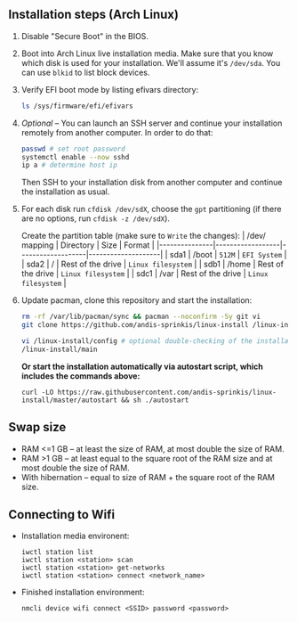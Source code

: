 ## Installation steps (Arch Linux)

1. Disable "Secure Boot" in the BIOS. 
1. Boot into Arch Linux live installation media. Make sure that you know which disk is used for your installation. We'll assume it's `/dev/sda`. You can use `blkid` to list block devices.
1. Verify EFI boot mode by listing efivars directory:

   ```bash
   ls /sys/firmware/efi/efivars
   ```
1. *Optional* – You can launch an SSH server and continue your installation remotely from another
computer. In order to do that:

   ```bash
   passwd # set root password
   systemctl enable --now sshd
   ip a # determine host ip
   ```
   Then SSH to your installation disk from another computer and continue the installation as usual.
1. For each disk run `cfdisk /dev/sdX`, choose the `gpt` partitioning (if there are no options, run `cfdisk -z /dev/sdX`).

   Create the partition table (make sure to `Write` the changes):
   | /dev/ mapping | Directory        | Size              | Format             |
   |---------------|------------------|-------------------|--------------------|
   | sda1          | /boot            | `512M`            | `EFI System`       |
   | sda2          | /                | Rest of the drive | `Linux filesystem` |
   | sdb1          | /home            | Rest of the drive | `Linux filesystem` |
   | sdc1          | /var             | Rest of the drive | `Linux filesystem` |

1. Update pacman, clone this repository and start the installation:
   ```bash
   rm -rf /var/lib/pacman/sync && pacman --noconfirm -Sy git vi
   git clone https://github.com/andis-sprinkis/linux-install /linux-install

   vi /linux-install/config # optional double-checking of the installation config
   /linux-install/main
   ```
   **Or start the installation automatically via autostart script, which includes the commands above:**
   ```
   curl -LO https://raw.githubusercontent.com/andis-sprinkis/linux-install/master/autostart && sh ./autostart
   ```

## Swap size

- RAM <=1 GB – at least the size of RAM, at most double the size of RAM.
- RAM >1 GB – at least equal to the square root of the RAM size and at most double the size of RAM.
- With hibernation – equal to size of RAM + the square root of the RAM size.

## Connecting to Wifi
- Installation media environent:

  ```
  iwctl station list
  iwctl station <station> scan
  iwctl station <station> get-networks
  iwctl station <station> connect <network_name>
  ```
- Finished installation environment:

  ```
  nmcli device wifi connect <SSID> password <password>
  ```
